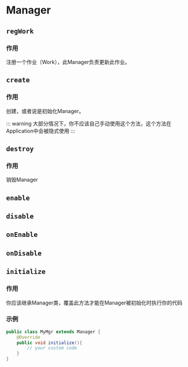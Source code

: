 # Manager

## <span>`regWork`</span>

<card>

### 作用

注册一个作业（Work），此Manager负责更新此作业。

</card>

## <span>`create`</span>

<card>

### 作用

创建，或者说是初始化Manager。

::: warning
大部分情况下，你不应该自己手动使用这个方法，这个方法在Application中会被隐式使用
:::

</card>

## <span>`destroy`</span>

<card>

### 作用

销毁Manager

</card>

## <span>`enable`</span>

## <span>`disable`</span>

## <span>`onEnable`</span>

## <span>`onDisable`</span>

## <span>`initialize`</span>

<card>

### 作用

你应该继承Manager类，覆盖此方法才能在Manager被初始化时执行你的代码

</card>

<card>

### 示例

```java
public class MyMgr extends Manager {
    @Override
    public void initialize(){
        // your custom code
    }
}
```

</card>
